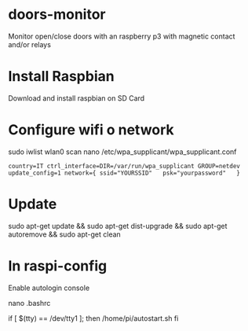 # doors-monitor
Monitor open/close doors with an raspberry p3 with magnetic contact and/or relays

# Install Raspbian
Download and install raspbian on SD Card

# Configure wifi o network
sudo iwlist wlan0 scan
nano /etc/wpa_supplicant/wpa_supplicant.conf

``country=IT
ctrl_interface=DIR=/var/run/wpa_supplicant GROUP=netdev
update_config=1
network={
    ssid="YOURSSID"  
    psk="yourpassword"  
}``

# Update

sudo apt-get update && sudo apt-get dist-upgrade && sudo apt-get autoremove && sudo apt-get clean

# In raspi-config

Enable autologin console

nano .bashrc

if [ $(tty) == /dev/tty1 ]; then
/home/pi/autostart.sh
fi


